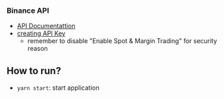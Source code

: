 ### Binance API

- [API Documentattion](https://github.com/binance/binance-spot-api-docs/blob/master/rest-api.md#recent-trades-list)
- [creating API Key](https://www.binance.com/en/support/articles/360002502072)
  - remember to disable "Enable Spot & Margin Trading" for security reason

## How to run?

- `yarn start`: start application
